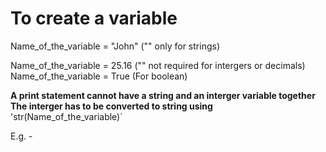 # To create a variable

Name_of_the_variable = "John" ("" only for strings)

Name_of_the_variable = 25.16 ("" not required for intergers or decimals)
Name_of_the_variable = True (For boolean)

**A print statement cannot have a string and an interger variable together**
**The interger has to be converted to string using**
'str(Name_of_the_variable)`

E.g. - 
